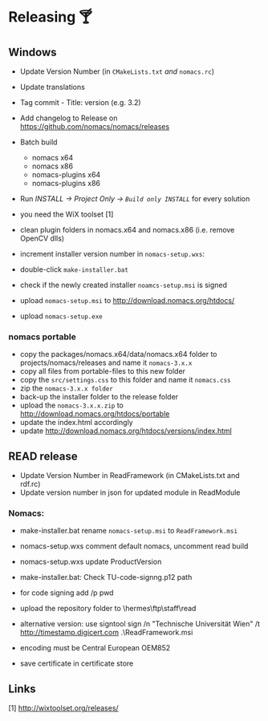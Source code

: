 # Releasing 🍸

## Windows
- Update Version Number (in `CMakeLists.txt` *and* `nomacs.rc`)
- Update translations
- Tag commit - Title: version (e.g. 3.2)
- Add changelog to Release on https://github.com/nomacs/nomacs/releases
- Batch build
  - nomacs x64
  - nomacs x86
  - nomacs-plugins x64
  - nomacs-plugins x86
- Run _INSTALL -> Project Only -> `Build only INSTALL`_ for every solution

- you need the WiX toolset [1]
- clean plugin folders in nomacs.x64 and nomacs.x86 (i.e. remove OpenCV dlls)
- increment installer version number in `nomacs-setup.wxs`: <?define ProductVersion = "3.7.5"?>
- double-click `make-installer.bat`
- check if the newly created installer `noamcs-setup.msi` is signed
- upload `nomacs-setup.msi` to http://download.nomacs.org/htdocs/
- upload `nomacs-setup.exe`

### nomacs portable
- copy the packages/nomacs.x64/data/nomacs.x64 folder to projects/nomacs/releases and name it `nomacs-3.x.x`
- copy all files from portable-files to this new folder
- copy the `src/settings.css` to this folder and name it `nomacs.css`
- zip the `nomacs-3.x.x folder`
- back-up the installer folder to the release folder
- upload the `nomacs-3.x.x.zip` to http://download.nomacs.org/htdocs/portable
- update the index.html accordingly
- update http://download.nomacs.org/htdocs/versions/index.html

## READ release
- Update Version Number in ReadFramework (in CMakeLists.txt and rdf.rc)
- Update version number in json for updated module in ReadModule

### Nomacs:
- make-installer.bat rename `nomacs-setup.msi` to `ReadFramework.msi`
- nomacs-setup.wxs comment default nomacs, uncomment read build
- nomacs-setup.wxs update ProductVersion

- make-installer.bat: Check TU-code-signng.p12 path
- for code signing add /p pwd
- upload the repository folder to \\hermes\ftp\staff\read

- alternative version: use signtool sign /n "Technische Universität Wien"  /t http://timestamp.digicert.com .\ReadFramework.msi
- encoding must be Central European OEM852
- save certificate in certificate store

## Links
[1] http://wixtoolset.org/releases/
